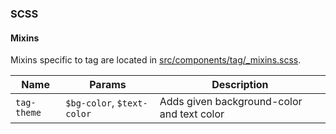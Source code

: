 ### SCSS

#### Mixins

Mixins specific to tag are located in [src/components/tag/\_mixins.scss]().

| Name        | Params                     | Description                                |
| ----------- | -------------------------- | ------------------------------------------ |
| `tag-theme` | `$bg-color`, `$text-color` | Adds given background-color and text color |
